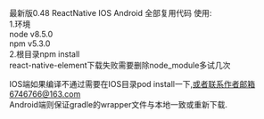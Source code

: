 最新版0.48 ReactNative IOS Android 全部复用代码 
 使用:  
1.环境  
node v8.5.0  
npm v5.3.0  
2.根目录npm install  
react-native-element下载失败需要删除node_module多试几次  
  
IOS端如果编译不通过需要在IOS目录pod install一下,或者联系作者邮箱6746766@163.com  
Android端则保证gradle的wrapper文件与本地一致或重新下载.
